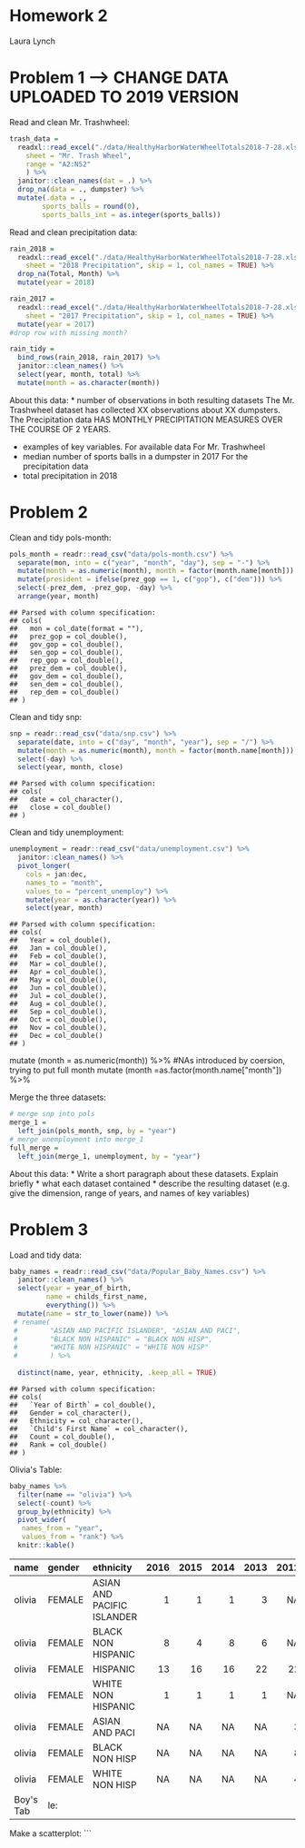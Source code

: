 Homework 2
================
Laura Lynch

Problem 1 --&gt; CHANGE DATA UPLOADED TO 2019 VERSION
=====================================================

Read and clean Mr. Trashwheel:

``` r
trash_data = 
  readxl::read_excel("./data/HealthyHarborWaterWheelTotals2018-7-28.xlsx",
    sheet = "Mr. Trash Wheel",
    range = "A2:N52"
    ) %>% 
  janitor::clean_names(dat = .) %>% 
  drop_na(data = ., dumpster) %>% 
  mutate(.data = ., 
        sports_balls = round(0),
        sports_balls_int = as.integer(sports_balls))
```

Read and clean precipitation data:

``` r
rain_2018 = 
  readxl::read_excel("./data/HealthyHarborWaterWheelTotals2018-7-28.xlsx",
    sheet = "2018 Precipitation", skip = 1, col_names = TRUE) %>%
  drop_na(Total, Month) %>%
  mutate(year = 2018)

rain_2017 = 
  readxl::read_excel("./data/HealthyHarborWaterWheelTotals2018-7-28.xlsx",
    sheet = "2017 Precipitation", skip = 1, col_names = TRUE) %>%
  mutate(year = 2017)
#drop row with missing month?

rain_tidy = 
  bind_rows(rain_2018, rain_2017) %>%
  janitor::clean_names() %>%
  select(year, month, total) %>%
  mutate(month = as.character(month))
```

About this data: \* number of observations in both resulting datasets The Mr. Trashwheel dataset has collected XX observations about XX dumpsters. The Precipitation data HAS MONTHLY PRECIPITATION MEASURES OVER THE COURSE OF 2 YEARS.

-   examples of key variables. For available data For Mr. Trashwheel
-   median number of sports balls in a dumpster in 2017 For the precipitation data
-   total precipitation in 2018

Problem 2
=========

Clean and tidy pols-month:

``` r
pols_month = readr::read_csv("data/pols-month.csv") %>%
  separate(mon, into = c("year", "month", "day"), sep = "-") %>%
  mutate(month = as.numeric(month), month = factor(month.name[month])) %>%
  mutate(president = ifelse(prez_gop == 1, c("gop"), c("dem"))) %>%
  select(-prez_dem, -prez_gop, -day) %>%
  arrange(year, month)
```

    ## Parsed with column specification:
    ## cols(
    ##   mon = col_date(format = ""),
    ##   prez_gop = col_double(),
    ##   gov_gop = col_double(),
    ##   sen_gop = col_double(),
    ##   rep_gop = col_double(),
    ##   prez_dem = col_double(),
    ##   gov_dem = col_double(),
    ##   sen_dem = col_double(),
    ##   rep_dem = col_double()
    ## )

Clean and tidy snp:

``` r
snp = readr::read_csv("data/snp.csv") %>%
  separate(date, into = c("day", "month", "year"), sep = "/") %>%
  mutate(month = as.numeric(month), month = factor(month.name[month])) %>%
  select(-day) %>%
  select(year, month, close)
```

    ## Parsed with column specification:
    ## cols(
    ##   date = col_character(),
    ##   close = col_double()
    ## )

Clean and tidy unemployment:

``` r
unemployment = readr::read_csv("data/unemployment.csv") %>%
  janitor::clean_names() %>%
  pivot_longer(
    cols = jan:dec, 
    names_to = "month", 
    values_to = "percent_unemploy") %>%
    mutate(year = as.character(year)) %>%
    select(year, month) 
```

    ## Parsed with column specification:
    ## cols(
    ##   Year = col_double(),
    ##   Jan = col_double(),
    ##   Feb = col_double(),
    ##   Mar = col_double(),
    ##   Apr = col_double(),
    ##   May = col_double(),
    ##   Jun = col_double(),
    ##   Jul = col_double(),
    ##   Aug = col_double(),
    ##   Sep = col_double(),
    ##   Oct = col_double(),
    ##   Nov = col_double(),
    ##   Dec = col_double()
    ## )

mutate (month = as.numeric(month)) %&gt;% \#NAs introduced by coersion, trying to put full month mutate (month =as.factor(month.name\["month"\]) %&gt;%

Merge the three datasets:

``` r
# merge snp into pols
merge_1 = 
  left_join(pols_month, snp, by = "year")
# merge unemployment into merge_1
full_merge = 
  left_join(merge_1, unemployment, by = "year")
```

About this data: \* Write a short paragraph about these datasets. Explain briefly \* what each dataset contained \* describe the resulting dataset (e.g. give the dimension, range of years, and names of key variables)

Problem 3
=========

Load and tidy data:

``` r
baby_names = readr::read_csv("data/Popular_Baby_Names.csv") %>%
  janitor::clean_names() %>%
  select(year = year_of_birth, 
         name = childs_first_name, 
         everything()) %>%
  mutate(name = str_to_lower(name)) %>%
 # rename(
 #        "ASIAN AND PACIFIC ISLANDER", "ASIAN AND PACI", 
 #        "BLACK NON HISPANIC" = "BLACK NON HISP", 
 #        "WHITE NON HISPANIC" = "WHITE NON HISP"
 #        ) %>%
  
  distinct(name, year, ethnicity, .keep_all = TRUE)
```

    ## Parsed with column specification:
    ## cols(
    ##   `Year of Birth` = col_double(),
    ##   Gender = col_character(),
    ##   Ethnicity = col_character(),
    ##   `Child's First Name` = col_character(),
    ##   Count = col_double(),
    ##   Rank = col_double()
    ## )

Olivia's Table:

``` r
baby_names %>% 
  filter(name == "olivia") %>%
  select(-count) %>%
  group_by(ethnicity) %>%
  pivot_wider(
   names_from = "year", 
   values_from = "rank") %>%
  knitr::kable() 
```

| name      | gender | ethnicity                  |  2016|  2015|  2014|  2013|  2012|  2011|
|:----------|:-------|:---------------------------|-----:|-----:|-----:|-----:|-----:|-----:|
| olivia    | FEMALE | ASIAN AND PACIFIC ISLANDER |     1|     1|     1|     3|    NA|     4|
| olivia    | FEMALE | BLACK NON HISPANIC         |     8|     4|     8|     6|    NA|    10|
| olivia    | FEMALE | HISPANIC                   |    13|    16|    16|    22|    22|    18|
| olivia    | FEMALE | WHITE NON HISPANIC         |     1|     1|     1|     1|    NA|     2|
| olivia    | FEMALE | ASIAN AND PACI             |    NA|    NA|    NA|    NA|     3|    NA|
| olivia    | FEMALE | BLACK NON HISP             |    NA|    NA|    NA|    NA|     8|    NA|
| olivia    | FEMALE | WHITE NON HISP             |    NA|    NA|    NA|    NA|     4|    NA|
| Boy's Tab | le:    |                            |      |      |      |      |      |      |

Make a scatterplot: \`\`\`

